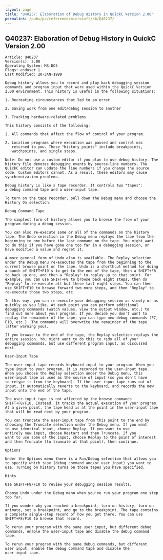 ```yaml
---
layout: page
title: "Q40237: Elaboration of Debug History in QuickC Version 2.00"
permalink: /pubs/pc/reference/microsoft/kb/Q40237/
---
```


## Q40237: Elaboration of Debug History in QuickC Version 2.00

	Article: Q40237
	Version(s): 2.00
	Operating System: MS-DOS
	Flags: enduser |
	Last Modified: 20-JAN-1989
	
	Debug history allows you to record and play back debugging session
	commands and program input that were used within the QuickC Version
	2.00 environment. This history is useful in the following situations:
	
	1. Recreating circumstances that led to an error
	
	2. Saving work from one edit/debug session to another
	
	3. Tracking hardware-related problems
	
	This history consists of the following:
	
	1. All commands that affect the flow of control of your program.
	
	2. Location programs where execution was paused and control was
	   returned to you. These "history points" include breakpoints,
	   watchpoints, and single steps.
	
	Note: Do not use a custom editor if you plan to use debug history. The
	history file denotes debugging events by source-line numbers. The
	QuickC editor can update the line numbers if you change the source
	code. Custom editors cannot. As a result, these editors may cause
	synchronization problems.
	
	Debug history is like a tape recorder. It controls two "tapes":
	a debug command tape and a user-input tape.
	
	To turn on the tape recorder, pull down the Debug menu and choose the
	History On selection.
	
	Debug Command Tape
	
	The simplest form of history allows you to browse the flow of your
	program during a debug session.
	
	You can also re-execute some or all of the commands on the history
	tape. The Undo selection in the Debug menu replays the tape from the
	beginning to one before the last command on the tape. You might want
	to do this if you have gone one too far in a debugging session, or
	have modified a value and regret it.
	
	A more general form of Undo also is available. The Replay selection
	under the Debug menu re-executes the tape from the beginning to the
	current browse point on the tape. Undo is a shorthcut method for doing
	a bunch of SHIFT+F10's to get to the end of the tape, then a SHIFT+F8
	to back up one, and then a "Replay" to replay up to that point. For
	example, you can use SHIFT+F8 to browse back eight steps, then do
	"Replay" to re-execute all but these last eight steps. You can then
	use SHIFT+F10 to browse forward two more steps, and then "Replay" to
	re-execute those two steps, etc.
	
	In this way, you can re-execute your debugging session as slowly or as
	quickly as you like. At each point you can perform additional
	debugging commands (watch values, view the output window, etc.) to
	find out more about your program. If you decide you don't want to
	replay the remainder of the tape, you can type new debug commands (F7,
	F10, etc.). The commands will overwrite the remainder of the tape
	(after warning you).
	
	If you browse to the end of the tape, the Replay selection replays the
	entire session. You might want to do this to redo all of your
	debugging commands, but use different program input, as discussed
	next.
	
	User-Input Tape
	
	The user-input tape records keyboard input to your program. When you
	type input to your program, it is recorded to the user-input tape.
	When you choose the Replay selection under the Debug menu, this
	user-input tape is used as the source of input (so you don't have
	to retype it from the keyboard). If the user-input tape runs out of
	input, it automatically reverts to the keyboard, and records the new
	input onto the end of the tape.
	
	The user-input tape is not affected by the browse commands
	SHIFT+F8/F10. Instead, it tracks the actual execution of your program.
	At a given point, the tape head is at the point in the user-input tape
	that will be read next by your program.
	
	You can truncate the user-input tape from this point to the end by
	choosing the Truncate selection under the Debug menu. If you want
	to use identical input, choose Replay. If you want to use
	entirely new input, choose Restart and then Truncate. If you
	want to use some of the input, choose Replay to the point of interest
	and then Truncate (to truncate at that point), then continue.
	
	Options
	
	Under the Options menu there is a Run/Debug selection that allows you
	to specify which tape (debug command and/or user input) you want to
	use. Turning on history turns on those tapes you have specified.
	
	Hints
	
	Use SHIFT+F8/F10 to review your debugging session results.
	
	Choose Undo under the Debug menu when you've run your program one step
	too far.
	
	If you wonder why you reached a breakpoint, turn on history, turn on
	animate, set a breakpoint, and go to the breakpoint. The tape contains
	a complete single-step record of how you got there. You can use
	SHIFT+F8/F10 to browse that record.
	
	To rerun your program with the same user input, but different debug
	commands, enable the user-input tape and disable the debug command
	tape.
	
	To rerun your program with the same debug commands, but different
	user input, enable the debug command tape and disable the
	user-input tape.
